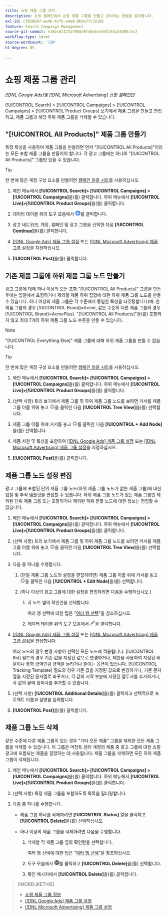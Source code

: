 ```yaml
---
title: 쇼핑 제품 그룹 관리
description: 쇼핑 캠페인에서 쇼핑 제품 그룹을 만들고 관리하는 방법을 알아봅니다.
exl-id: cf818b87-ee4b-4cf5-a4e8-0b9a7fc32182
feature: Search Campaign Management
source-git-commit: e16bc62127a708de8f4deb1eddfa53a14405cbc2
workflow-type: tm+mt
source-wordcount: '720'
ht-degree: 0%

---
```


# 쇼핑 제품 그룹 관리

*[!DNL Google Ads]및 [!DNL Microsoft Advertising] 쇼핑 캠페인만*

[!UICONTROL Search] > [!UICONTROL Campaigns] > [!UICONTROL Campaigns] > [!UICONTROL Product Groups] 보기에서 제품 그룹을 만들고 편집하고, 제품 그룹과 해당 하위 제품 그룹을 삭제할 수 있습니다.

## &quot;[!UICONTROL All Products]&quot; 제품 그룹 만들기

특정 특성을 사용하여 제품 그룹을 만들려면 먼저 &quot;[!UICONTROL All Products]&quot;이라는 모든 포함 제품 그룹을 만들어야 합니다. 각 광고 그룹에는 하나의 &quot;[!UICONTROL All Products]&quot; 그룹만 있을 수 있습니다.

>[!TIP]
>
>한 번에 많은 계정 구성 요소를 만들려면 [캠페인 일괄 시트](/help/search-social-commerce/campaign-management/bulksheets/bulksheet-about.md)를 사용하십시오.

1. 메인 메뉴에서 **[!UICONTROL Search]> [!UICONTROL Campaigns] >[!UICONTROL Campaigns]**&#x200B;을(를) 클릭합니다. 하위 메뉴에서 **[!UICONTROL Live]>[!UICONTROL Product Groups]**&#x200B;을(를) 클릭합니다.

1. 데이터 테이블 위의 도구 모음에서 ![만들기](/help/search-social-commerce/assets/add.png "만들기")를 클릭합니다.

1. 광고 네트워크, 계정, 캠페인 및 광고 그룹을 선택한 다음 **[!UICONTROL Continue]**&#x200B;을(를) 클릭합니다.

1. [[!DNL Google Ads] 제품 그룹 설정](product-group-settings-google.md) 또는 [[!DNL Microsoft Advertising] 제품 그룹 설정](product-group-settings-microsoft.md)을 지정하십시오.

1. **[!UICONTROL Post]**&#x200B;을(를) 클릭합니다.

## 기존 제품 그룹에 하위 제품 그룹 노드 만들기

광고 그룹에 대해 하나 이상의 모든 포함 &quot;[!UICONTROL All Products]&quot; 그룹을 만든 후에는 입찰에서 포함하거나 제외할 제품 하위 집합에 대한 하위 제품 그룹 노드를 만들 수 있습니다. 하나 이상의 제품 그룹은 각 수준에서 동일한 특성을 타깃팅합니다(예: 한 제품 그룹의 경우 [!UICONTROL Brand]=Acme, 같은 수준의 다른 제품 그룹의 경우 [!UICONTROL Brand]=AcmePlus). &quot;[!UICONTROL All Products]&quot;을(를) 포함하지 않고 최대 7개의 하위 제품 그룹 노드 수준을 만들 수 있습니다.

>[!NOTE]
>
>&quot;[!UICONTROL Everything Else]&quot; 제품 그룹에 대해 하위 제품 그룹을 만들 수 없습니다.

>[!TIP]
>
>한 번에 많은 계정 구성 요소를 만들려면 [캠페인 일괄 시트](/help/search-social-commerce/campaign-management/bulksheets/bulksheet-about.md)를 사용하십시오.

1. 메인 메뉴에서 **[!UICONTROL Search]> [!UICONTROL Campaigns] >[!UICONTROL Campaigns]**&#x200B;을(를) 클릭합니다. 하위 메뉴에서 **[!UICONTROL Live]>[!UICONTROL Product Groups]**&#x200B;을(를) 클릭합니다.

1. (선택 사항) 트리 보기에서 제품 그룹 및 하위 제품 그룹 노드를 보려면 커서를 제품 그룹 이름 위에 놓고 ![메뉴 아이콘](/help/search-social-commerce/assets/arrow-dropdown-menu.png "메뉴 아이콘")을 클릭한 다음 **[!UICONTROL Tree View]**&#x200B;을(를) 선택합니다.

1. 제품 그룹 이름 위에 커서를 놓고 ![화살표 드롭다운 메뉴](/help/search-social-commerce/assets/arrow-dropdown-menu.png "화살표 드롭다운 메뉴")를 클릭한 다음 **[!UICONTROL + Add Node]**&#x200B;을(를) 선택합니다.

1. 제품 차원 및 특성을 포함하여 [[!DNL Google Ads] 제품 그룹 설정](product-group-settings-google.md) 또는 [[!DNL Microsoft Advertising] 제품 그룹 설정](product-group-settings-microsoft.md)을 지정하십시오.

1. **[!UICONTROL Post]**&#x200B;을(를) 클릭합니다.

## 제품 그룹 노드 설정 편집

광고 그룹에 포함된 단위 제품 그룹 노드(하위 제품 그룹 노드가 없는 제품 그룹)에 대한 입찰 및 추적 템플릿을 편집할 수 있습니다. 하위 제품 그룹 노드가 있는 제품 그룹인 제외된 단위 제품 그룹 또는 포함되거나 제외된 하위 분할 노드에 대한 정보는 편집할 수 없습니다.

1. 메인 메뉴에서 **[!UICONTROL Search]> [!UICONTROL Campaigns] >[!UICONTROL Campaigns]**&#x200B;을(를) 클릭합니다. 하위 메뉴에서 **[!UICONTROL Live]>[!UICONTROL Product Groups]**&#x200B;을(를) 클릭합니다.

1. (선택 사항) 트리 보기에서 제품 그룹 및 하위 제품 그룹 노드를 보려면 커서를 제품 그룹 이름 위에 놓고 ![메뉴 아이콘](/help/search-social-commerce/assets/arrow-dropdown-menu.png "메뉴 아이콘")을 클릭한 다음 **[!UICONTROL Tree View]**&#x200B;을(를) 선택합니다.

1. 다음 중 하나를 수행합니다.

   1. (단일 제품 그룹 노드의 설정을 편집하려면) 제품 그룹 이름 위에 커서를 놓고 ![메뉴 아이콘](/help/search-social-commerce/assets/arrow-dropdown-menu.png "메뉴 아이콘")을 클릭한 다음 **[!UICONTROL + Edit Node]**&#x200B;을(를) 선택합니다.

   1. (하나 이상의 광고 그룹에 대한 설정을 편집하려면 다음을 수행하십시오.)

      1. 각 노드 옆의 확인란을 선택합니다.

         여러 행 선택에 대한 팁은 &quot;[여러 행 선택](/help/search-social-commerce/common-tasks/navigation-editing-selection/multiple-rows-select.md)&quot;을 참조하십시오.

      1. 데이터 테이블 위의 도구 모음에서 ![편집](/help/search-social-commerce/assets/edit.png "편집")을 클릭합니다.

1. [[!DNL Google Ads] 제품 그룹 설정](product-group-settings-google.md) 또는 [[!DNL Microsoft Advertising] 제품 그룹 설정](product-group-settings-microsoft.md)을 편집합니다.

   여러 노드의 경우 변경 사항이 선택한 모든 노드에 적용됩니다. [!UICONTROL Bid] 필드의 경우 기존 값을 지정된 값으로 변경하거나, 제한을 사용하여 지정된 비율이나 통화 금액만큼 금액을 늘리거나 줄이는 옵션이 있습니다. [!UICONTROL Tracking Template] 필드의 경우 기존 값을 지정된 값으로 변경하거나, 기존 문자열을 지정된 문자열로 바꾸거나, 각 값의 시작 부분에 지정된 접두사를 추가하거나, 각 값의 끝에 접미사를 추가할 수 있습니다.

1. (선택 사항) **[!UICONTROL Additional Details]**&#x200B;을(를) 클릭하고 선택적으로 프로젝트 이름과 설명을 입력합니다.

1. **[!UICONTROL Post]**&#x200B;을(를) 클릭합니다.

## 제품 그룹 노드 삭제

같은 수준에 다른 제품 그룹이 있는 경우 &quot;기타 모든 제품&quot; 그룹을 제외한 모든 제품 그룹을 삭제할 수 있습니다. 이 그룹은 머천트 센터 계정의 제품 중 광고 그룹에 대한 쇼핑 광고에 포함되는 제품을 결정하는 데 사용됩니다. 제품 그룹을 삭제하면 모든 하위 제품 그룹이 삭제됩니다.

1. 메인 메뉴에서 **[!UICONTROL Search]> [!UICONTROL Campaigns] >[!UICONTROL Campaigns]**&#x200B;을(를) 클릭합니다. 하위 메뉴에서 **[!UICONTROL Live]>[!UICONTROL Product Groups]**&#x200B;을(를) 클릭합니다.

1. (선택 사항) 특정 제품 그룹을 포함하도록 목록을 필터링합니다.

1. 다음 중 하나를 수행합니다.

   * 제품 그룹 하나를 삭제하려면 **[!UICONTROL Status]** 열을 클릭하고 **[!UICONTROL Delete]**&#x200B;을(를) 선택하십시오.

   * 하나 이상의 제품 그룹을 삭제하려면 다음을 수행합니다.

      1. 삭제할 각 제품 그룹 옆의 확인란을 선택합니다.

         여러 행 선택에 대한 팁은 &quot;[여러 행 선택](/help/search-social-commerce/common-tasks/navigation-editing-selection/multiple-rows-select.md)&quot;을 참조하십시오.

      1. 도구 모음에서 ![자세히](/help/search-social-commerce/assets/more.png "자세히")를 클릭하고 **[!UICONTROL Delete]**&#x200B;을(를) 선택합니다.

      1. 확인 메시지에서 **[!UICONTROL Delete]**&#x200B;을(를) 클릭합니다.

>[!MORELIKETHIS]
>
>* [쇼핑 제품 그룹 정보](product-group-about.md)
>* [[!DNL Google Ads] 제품 그룹 설정](product-group-settings-google.md)
>* [[!DNL Microsoft Advertising] 제품 그룹 설정](product-group-settings-microsoft.md)
